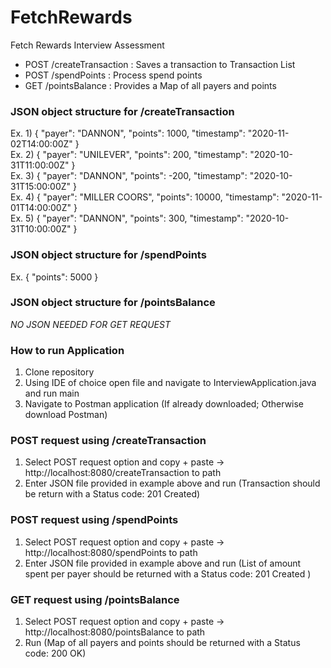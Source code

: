 # FetchRewards
Fetch Rewards Interview Assessment
 
* POST /createTransaction : Saves a transaction to Transaction List
* POST /spendPoints : Process spend points
* GET /pointsBalance : Provides a Map of all payers and points

### JSON object structure for /createTransaction ###
Ex. 1) { "payer": "DANNON", "points": 1000, "timestamp": "2020-11-02T14:00:00Z" }\
Ex. 2) { "payer": "UNILEVER", "points": 200, "timestamp": "2020-10-31T11:00:00Z" }\
Ex. 3) { "payer": "DANNON", "points": -200, "timestamp": "2020-10-31T15:00:00Z" }\
Ex. 4) { "payer": "MILLER COORS", "points": 10000, "timestamp": "2020-11-01T14:00:00Z" }\
Ex. 5) { "payer": "DANNON", "points": 300, "timestamp": "2020-10-31T10:00:00Z" }

### JSON object structure for /spendPoints ###
Ex. { "points": 5000 }


### JSON object structure for /pointsBalance ###
 *NO JSON NEEDED FOR GET REQUEST* 


### How to run Application ###
1. Clone repository
2. Using IDE of choice open file and navigate to InterviewApplication.java and run main
3. Navigate to Postman application (If already downloaded; Otherwise download Postman)

### POST request using /createTransaction ###
1. Select POST request option and copy + paste -> http://localhost:8080/createTransaction to path
2. Enter JSON file provided in example above and run (Transaction should be return with a Status code: 201 Created)

### POST request using /spendPoints ###
1. Select POST request option and copy + paste -> http://localhost:8080/spendPoints to path
2. Enter JSON file provided in example above and run (List of amount spent per payer should be returned with a Status code: 201 Created )


### GET request using /pointsBalance ###
1. Select POST request option and copy + paste -> http://localhost:8080/pointsBalance to path
2. Run (Map of all payers and points should be returned with a Status code: 200 OK)
